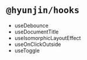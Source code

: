 # `@hyunjin/hooks`

- useDebounce
- useDocumentTitle
- useIsomorphicLayoutEffect
- useOnClickOutside
- useToggle
